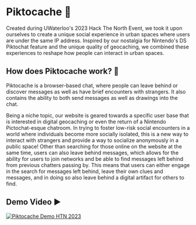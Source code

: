 # Piktocache 💬
Created during UWaterloo's 2023 Hack The North Event, we took it upon ourselves to create a unique social experience in urban spaces where users are under the same IP address. Inspired by our nostalgia for Nintendo's DS Piktochat feature and the unique quality of geocaching, we combined these experiences to reshape how people can interact in urban spaces.

## How does Piktocache work? 🤔
Piktocache is a browser-based chat, where people can leave behind or discover messages as well as have brief encounters with strangers. It also contains the ability to both send messages as well as drawings into the chat. 

Being a niche topic, our website is geared towards a specific user base that is interested in digital geocaching or even the return of a Nintendo Pictochat-esque chatroom. In trying to foster low-risk social encounters in a world where individuals become more socially isolated, this is a new way to interact with strangers and provide a way to socialize anonymously in a public space! Other than searching for those online on the website at the same time, users can also leave behind messages, which allows for the ability for users to join networks and be able to find messages left behind from previous chatters passing by. This means that users can either engage in the search for messages left behind, leave their own clues and messages, and in doing so also leave behind a digital artifact for others to find.

## Demo Video ▶️

[![Piktocache Demo HTN 2023](https://img.youtube.com/vi/yn9bvSDo2FU/0.jpg)](https://www.youtube.com/watch?v=yn9bvSDo2FU)
